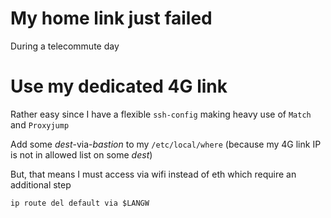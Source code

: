 # My home link just failed

During a telecommute day

# Use my dedicated 4G link

Rather easy since I have a flexible `ssh-config` making heavy use of `Match` and `Proxyjump`

Add some *dest*-via-*bastion* to my `/etc/local/where` (because my 4G
link IP is not in allowed list on some *dest*)

But, that means I must access via wifi instead of eth which require an additional step

```
ip route del default via $LANGW
```
